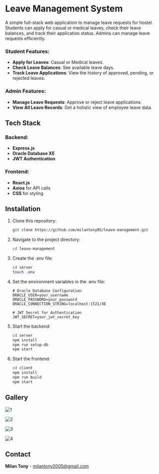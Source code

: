 # Leave Management System

A simple full-stack web application to manage leave requests for hostel. Students can apply for casual or medical leaves, check their leave balances, and track their application status. Admins can manage leave requests efficiently.

### Student Features:
- **Apply for Leaves**: Casual or Medical leaves.
- **Check Leave Balances**: See available leave days.
- **Track Leave Applications**: View the history of approved, pending, or rejected leaves.

### Admin Features:
- **Manage Leave Requests**: Approve or reject leave applications.
- **View All Leave Records**: Get a holistic view of employee leave data.

## Tech Stack

### Backend:
- **Express.js**
- **Oracle Database XE**
- **JWT Authentication**

### Frontend:
- **React.js**
- **Axios** for API calls
- **CSS** for styling

## Installation

1. Clone this repository:
   ```bash
   git clone https://github.com/milantony05/leave-management.git
   ```

2. Navigate to the project directory:
   ```bash
   cd leave-management
   ```

3. Create the .env file:
   ```bash
   cd server
   touch .env
   ```

4. Set the environment variables in the .env file:
   ```
   # Oracle Database Configuration
   ORACLE_USER=your_username
   ORACLE_PASSWORD=your_password
   ORACLE_CONNECTION_STRING=localhost:1521/XE

   # JWT Secret for Authentication
   JWT_SECRET=your_jwt_secret_key
   ```

5. Start the backend:
   ```bash
   cd server
   npm install
   npm run setup-db
   npm start
   ```

6. Start the frontend:
   ```bash
   cd client
   npm install
   npm run build
   npm start
   ```

## Gallery

![1](https://github.com/user-attachments/assets/490cf234-ad3d-4b3d-b51f-63e3869ccf15)

![2](https://github.com/user-attachments/assets/6026e613-dbd5-4009-8e59-79f247129d7e)

![3](https://github.com/user-attachments/assets/74e19d46-7636-45e9-82c7-20286fc7157d)

![4](https://github.com/user-attachments/assets/d5816c86-4697-4b83-85c3-ce2d642a1e7f)

## Contact

**Milan Tony** - milantony2005@gmail.com
